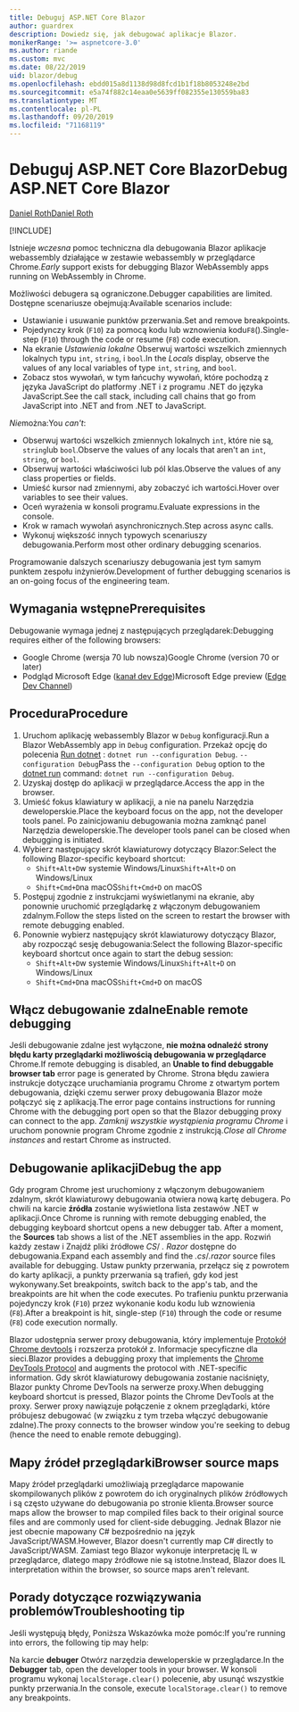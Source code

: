 ```yaml
---
title: Debuguj ASP.NET Core Blazor
author: guardrex
description: Dowiedz się, jak debugować aplikacje Blazor.
monikerRange: '>= aspnetcore-3.0'
ms.author: riande
ms.custom: mvc
ms.date: 08/22/2019
uid: blazor/debug
ms.openlocfilehash: ebdd015a8d1138d98d8fcd1b1f18b8053248e2bd
ms.sourcegitcommit: e5a74f882c14eaa0e5639ff082355e130559ba83
ms.translationtype: MT
ms.contentlocale: pl-PL
ms.lasthandoff: 09/20/2019
ms.locfileid: "71168119"
---
```

# <a name="debug-aspnet-core-blazor"></a><span data-ttu-id="f45c8-103">Debuguj ASP.NET Core Blazor</span><span class="sxs-lookup"><span data-stu-id="f45c8-103">Debug ASP.NET Core Blazor</span></span>

[<span data-ttu-id="f45c8-104">Daniel Roth</span><span class="sxs-lookup"><span data-stu-id="f45c8-104">Daniel Roth</span></span>](https://github.com/danroth27)

[!INCLUDE[](~/includes/blazorwasm-preview-notice.md)]

<span data-ttu-id="f45c8-105">Istnieje *wczesna* pomoc techniczna dla debugowania Blazor aplikacje webassembly działające w zestawie webassembly w przeglądarce Chrome.</span><span class="sxs-lookup"><span data-stu-id="f45c8-105">*Early* support exists for debugging Blazor WebAssembly apps running on WebAssembly in Chrome.</span></span>

<span data-ttu-id="f45c8-106">Możliwości debugera są ograniczone.</span><span class="sxs-lookup"><span data-stu-id="f45c8-106">Debugger capabilities are limited.</span></span> <span data-ttu-id="f45c8-107">Dostępne scenariusze obejmują:</span><span class="sxs-lookup"><span data-stu-id="f45c8-107">Available scenarios include:</span></span>

* <span data-ttu-id="f45c8-108">Ustawianie i usuwanie punktów przerwania.</span><span class="sxs-lookup"><span data-stu-id="f45c8-108">Set and remove breakpoints.</span></span>
* <span data-ttu-id="f45c8-109">Pojedynczy krok (`F10`) za pomocą kodu lub wznowienia kodu`F8`().</span><span class="sxs-lookup"><span data-stu-id="f45c8-109">Single-step (`F10`) through the code or resume (`F8`) code execution.</span></span>
* <span data-ttu-id="f45c8-110">Na ekranie *Ustawienia lokalne* Obserwuj wartości wszelkich zmiennych lokalnych typu `int`, `string`, i `bool`.</span><span class="sxs-lookup"><span data-stu-id="f45c8-110">In the *Locals* display, observe the values of any local variables of type `int`, `string`, and `bool`.</span></span>
* <span data-ttu-id="f45c8-111">Zobacz stos wywołań, w tym łańcuchy wywołań, które pochodzą z języka JavaScript do platformy .NET i z programu .NET do języka JavaScript.</span><span class="sxs-lookup"><span data-stu-id="f45c8-111">See the call stack, including call chains that go from JavaScript into .NET and from .NET to JavaScript.</span></span>

<span data-ttu-id="f45c8-112">*Nie*można:</span><span class="sxs-lookup"><span data-stu-id="f45c8-112">You *can't*:</span></span>

* <span data-ttu-id="f45c8-113">Obserwuj wartości wszelkich zmiennych lokalnych `int`, które nie są, `string`lub `bool`.</span><span class="sxs-lookup"><span data-stu-id="f45c8-113">Observe the values of any locals that aren't an `int`, `string`, or `bool`.</span></span>
* <span data-ttu-id="f45c8-114">Obserwuj wartości właściwości lub pól klas.</span><span class="sxs-lookup"><span data-stu-id="f45c8-114">Observe the values of any class properties or fields.</span></span>
* <span data-ttu-id="f45c8-115">Umieść kursor nad zmiennymi, aby zobaczyć ich wartości.</span><span class="sxs-lookup"><span data-stu-id="f45c8-115">Hover over variables to see their values.</span></span>
* <span data-ttu-id="f45c8-116">Oceń wyrażenia w konsoli programu.</span><span class="sxs-lookup"><span data-stu-id="f45c8-116">Evaluate expressions in the console.</span></span>
* <span data-ttu-id="f45c8-117">Krok w ramach wywołań asynchronicznych.</span><span class="sxs-lookup"><span data-stu-id="f45c8-117">Step across async calls.</span></span>
* <span data-ttu-id="f45c8-118">Wykonuj większość innych typowych scenariuszy debugowania.</span><span class="sxs-lookup"><span data-stu-id="f45c8-118">Perform most other ordinary debugging scenarios.</span></span>

<span data-ttu-id="f45c8-119">Programowanie dalszych scenariuszy debugowania jest tym samym punktem zespołu inżynierów.</span><span class="sxs-lookup"><span data-stu-id="f45c8-119">Development of further debugging scenarios is an on-going focus of the engineering team.</span></span>

## <a name="prerequisites"></a><span data-ttu-id="f45c8-120">Wymagania wstępne</span><span class="sxs-lookup"><span data-stu-id="f45c8-120">Prerequisites</span></span>

<span data-ttu-id="f45c8-121">Debugowanie wymaga jednej z następujących przeglądarek:</span><span class="sxs-lookup"><span data-stu-id="f45c8-121">Debugging requires either of the following browsers:</span></span>

* <span data-ttu-id="f45c8-122">Google Chrome (wersja 70 lub nowsza)</span><span class="sxs-lookup"><span data-stu-id="f45c8-122">Google Chrome (version 70 or later)</span></span>
* <span data-ttu-id="f45c8-123">Podgląd Microsoft Edge ([kanał dev Edge](https://www.microsoftedgeinsider.com))</span><span class="sxs-lookup"><span data-stu-id="f45c8-123">Microsoft Edge preview ([Edge Dev Channel](https://www.microsoftedgeinsider.com))</span></span>

## <a name="procedure"></a><span data-ttu-id="f45c8-124">Procedura</span><span class="sxs-lookup"><span data-stu-id="f45c8-124">Procedure</span></span>

1. <span data-ttu-id="f45c8-125">Uruchom aplikację webassembly Blazor w `Debug` konfiguracji.</span><span class="sxs-lookup"><span data-stu-id="f45c8-125">Run a Blazor WebAssembly app in `Debug` configuration.</span></span> <span data-ttu-id="f45c8-126">Przekaż opcję do polecenia [Run dotnet](/dotnet/core/tools/dotnet-run) : `dotnet run --configuration Debug`. `--configuration Debug`</span><span class="sxs-lookup"><span data-stu-id="f45c8-126">Pass the `--configuration Debug` option to the [dotnet run](/dotnet/core/tools/dotnet-run) command: `dotnet run --configuration Debug`.</span></span>
1. <span data-ttu-id="f45c8-127">Uzyskaj dostęp do aplikacji w przeglądarce.</span><span class="sxs-lookup"><span data-stu-id="f45c8-127">Access the app in the browser.</span></span>
1. <span data-ttu-id="f45c8-128">Umieść fokus klawiatury w aplikacji, a nie na panelu Narzędzia deweloperskie.</span><span class="sxs-lookup"><span data-stu-id="f45c8-128">Place the keyboard focus on the app, not the developer tools panel.</span></span> <span data-ttu-id="f45c8-129">Po zainicjowaniu debugowania można zamknąć panel Narzędzia deweloperskie.</span><span class="sxs-lookup"><span data-stu-id="f45c8-129">The developer tools panel can be closed when debugging is initiated.</span></span>
1. <span data-ttu-id="f45c8-130">Wybierz następujący skrót klawiaturowy dotyczący Blazor:</span><span class="sxs-lookup"><span data-stu-id="f45c8-130">Select the following Blazor-specific keyboard shortcut:</span></span>
   * <span data-ttu-id="f45c8-131">`Shift+Alt+D`w systemie Windows/Linux</span><span class="sxs-lookup"><span data-stu-id="f45c8-131">`Shift+Alt+D` on Windows/Linux</span></span>
   * <span data-ttu-id="f45c8-132">`Shift+Cmd+D`na macOS</span><span class="sxs-lookup"><span data-stu-id="f45c8-132">`Shift+Cmd+D` on macOS</span></span>
1. <span data-ttu-id="f45c8-133">Postępuj zgodnie z instrukcjami wyświetlanymi na ekranie, aby ponownie uruchomić przeglądarkę z włączonym debugowaniem zdalnym.</span><span class="sxs-lookup"><span data-stu-id="f45c8-133">Follow the steps listed on the screen to restart the browser with remote debugging enabled.</span></span>
1. <span data-ttu-id="f45c8-134">Ponownie wybierz następujący skrót klawiaturowy dotyczący Blazor, aby rozpocząć sesję debugowania:</span><span class="sxs-lookup"><span data-stu-id="f45c8-134">Select the following Blazor-specific keyboard shortcut once again to start the debug session:</span></span>
   * <span data-ttu-id="f45c8-135">`Shift+Alt+D`w systemie Windows/Linux</span><span class="sxs-lookup"><span data-stu-id="f45c8-135">`Shift+Alt+D` on Windows/Linux</span></span>
   * <span data-ttu-id="f45c8-136">`Shift+Cmd+D`na macOS</span><span class="sxs-lookup"><span data-stu-id="f45c8-136">`Shift+Cmd+D` on macOS</span></span>

## <a name="enable-remote-debugging"></a><span data-ttu-id="f45c8-137">Włącz debugowanie zdalne</span><span class="sxs-lookup"><span data-stu-id="f45c8-137">Enable remote debugging</span></span>

<span data-ttu-id="f45c8-138">Jeśli debugowanie zdalne jest wyłączone, **nie można odnaleźć strony błędu karty przeglądarki możliwością debugowania w przeglądarce** Chrome.</span><span class="sxs-lookup"><span data-stu-id="f45c8-138">If remote debugging is disabled, an **Unable to find debuggable browser tab** error page is generated by Chrome.</span></span> <span data-ttu-id="f45c8-139">Strona błędu zawiera instrukcje dotyczące uruchamiania programu Chrome z otwartym portem debugowania, dzięki czemu serwer proxy debugowania Blazor może połączyć się z aplikacją.</span><span class="sxs-lookup"><span data-stu-id="f45c8-139">The error page contains instructions for running Chrome with the debugging port open so that the Blazor debugging proxy can connect to the app.</span></span> <span data-ttu-id="f45c8-140">*Zamknij wszystkie wystąpienia programu Chrome* i uruchom ponownie program Chrome zgodnie z instrukcją.</span><span class="sxs-lookup"><span data-stu-id="f45c8-140">*Close all Chrome instances* and restart Chrome as instructed.</span></span>

## <a name="debug-the-app"></a><span data-ttu-id="f45c8-141">Debugowanie aplikacji</span><span class="sxs-lookup"><span data-stu-id="f45c8-141">Debug the app</span></span>

<span data-ttu-id="f45c8-142">Gdy program Chrome jest uruchomiony z włączonym debugowaniem zdalnym, skrót klawiaturowy debugowania otwiera nową kartę debugera. Po chwili na karcie **źródła** zostanie wyświetlona lista zestawów .NET w aplikacji.</span><span class="sxs-lookup"><span data-stu-id="f45c8-142">Once Chrome is running with remote debugging enabled, the debugging keyboard shortcut opens a new debugger tab. After a moment, the **Sources** tab shows a list of the .NET assemblies in the app.</span></span> <span data-ttu-id="f45c8-143">Rozwiń każdy zestaw i Znajdź pliki źródłowe *CS*/ *. Razor* dostępne do debugowania.</span><span class="sxs-lookup"><span data-stu-id="f45c8-143">Expand each assembly and find the *.cs*/*.razor* source files available for debugging.</span></span> <span data-ttu-id="f45c8-144">Ustaw punkty przerwania, przełącz się z powrotem do karty aplikacji, a punkty przerwania są trafień, gdy kod jest wykonywany.</span><span class="sxs-lookup"><span data-stu-id="f45c8-144">Set breakpoints, switch back to the app's tab, and the breakpoints are hit when the code executes.</span></span> <span data-ttu-id="f45c8-145">Po trafieniu punktu przerwania pojedynczy krok (`F10`) przez wykonanie kodu kodu lub wznowienia (`F8`).</span><span class="sxs-lookup"><span data-stu-id="f45c8-145">After a breakpoint is hit, single-step (`F10`) through the code or resume (`F8`) code execution normally.</span></span>

<span data-ttu-id="f45c8-146">Blazor udostępnia serwer proxy debugowania, który implementuje [Protokół Chrome devtools](https://chromedevtools.github.io/devtools-protocol/) i rozszerza protokół z. Informacje specyficzne dla sieci.</span><span class="sxs-lookup"><span data-stu-id="f45c8-146">Blazor provides a debugging proxy that implements the [Chrome DevTools Protocol](https://chromedevtools.github.io/devtools-protocol/) and augments the protocol with .NET-specific information.</span></span> <span data-ttu-id="f45c8-147">Gdy skrót klawiaturowy debugowania zostanie naciśnięty, Blazor punkty Chrome DevTools na serwerze proxy.</span><span class="sxs-lookup"><span data-stu-id="f45c8-147">When debugging keyboard shortcut is pressed, Blazor points the Chrome DevTools at the proxy.</span></span> <span data-ttu-id="f45c8-148">Serwer proxy nawiązuje połączenie z oknem przeglądarki, które próbujesz debugować (w związku z tym trzeba włączyć debugowanie zdalne).</span><span class="sxs-lookup"><span data-stu-id="f45c8-148">The proxy connects to the browser window you're seeking to debug (hence the need to enable remote debugging).</span></span>

## <a name="browser-source-maps"></a><span data-ttu-id="f45c8-149">Mapy źródeł przeglądarki</span><span class="sxs-lookup"><span data-stu-id="f45c8-149">Browser source maps</span></span>

<span data-ttu-id="f45c8-150">Mapy źródeł przeglądarki umożliwiają przeglądarce mapowanie skompilowanych plików z powrotem do ich oryginalnych plików źródłowych i są często używane do debugowania po stronie klienta.</span><span class="sxs-lookup"><span data-stu-id="f45c8-150">Browser source maps allow the browser to map compiled files back to their original source files and are commonly used for client-side debugging.</span></span> <span data-ttu-id="f45c8-151">Jednak Blazor nie jest obecnie mapowany C# bezpośrednio na język JavaScript/WASM.</span><span class="sxs-lookup"><span data-stu-id="f45c8-151">However, Blazor doesn't currently map C# directly to JavaScript/WASM.</span></span> <span data-ttu-id="f45c8-152">Zamiast tego Blazor wykonuje interpretację IL w przeglądarce, dlatego mapy źródłowe nie są istotne.</span><span class="sxs-lookup"><span data-stu-id="f45c8-152">Instead, Blazor does IL interpretation within the browser, so source maps aren't relevant.</span></span>

## <a name="troubleshooting-tip"></a><span data-ttu-id="f45c8-153">Porady dotyczące rozwiązywania problemów</span><span class="sxs-lookup"><span data-stu-id="f45c8-153">Troubleshooting tip</span></span>

<span data-ttu-id="f45c8-154">Jeśli występują błędy, Poniższa Wskazówka może pomóc:</span><span class="sxs-lookup"><span data-stu-id="f45c8-154">If you're running into errors, the following tip may help:</span></span>

<span data-ttu-id="f45c8-155">Na karcie **debuger** Otwórz narzędzia deweloperskie w przeglądarce.</span><span class="sxs-lookup"><span data-stu-id="f45c8-155">In the **Debugger** tab, open the developer tools in your browser.</span></span> <span data-ttu-id="f45c8-156">W konsoli programu wykonaj `localStorage.clear()` polecenie, aby usunąć wszystkie punkty przerwania.</span><span class="sxs-lookup"><span data-stu-id="f45c8-156">In the console, execute `localStorage.clear()` to remove any breakpoints.</span></span>
